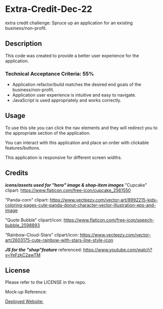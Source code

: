 # Extra-Credit-Dec-22
extra credit challenge: Spruce up an application for an existing business/non-profit.

## Description

This code was created to provide a better user experience for the application.


### Technical Acceptance Criteria: 55%

* Application refactor/build matches the desired end goals of the business/non-profit. 
* Application user experience is intuitive and easy to navigate.
* JavaScript is used appropriately and works correctly. 

## Usage

To use this site you can click the nav elements and they will redirect you to the appropriate section of the application.

You can interact with this application and place an order with clickable features/buttons.

This application is responsive for different screen widths.


## Credits
***icons/assets used for "hero" image & shop-item images***
"Cupcake" clipart: https://www.flaticon.com/free-icon/cupcake_2561550

"Panda-corn" clipart: https://www.vecteezy.com/vector-art/8992215-kids-coloring-pages-cute-panda-donut-character-vector-illustration-eps-and-image

"Quote Bubble" clipart/icon: https://www.flaticon.com/free-icon/speech-bubble_2598893

"Rainbow-Cloud-Stars" clipart/icon: https://www.vecteezy.com/vector-art/2603175-cute-rainbow-with-stars-line-style-icon

***JS for the "shop"feature***
referenced: https://www.youtube.com/watch?v=YeFzkC2awTM

## License

Please refer to the LICENSE in the repo.

Mock-up Reference:

<a href=./assets/images/application_screenshot_1.png>
<a href=./assets/images/application_screenshot_2.png>
<a href=./assets/images/application_screenshot_3.png>

Deployed Website: